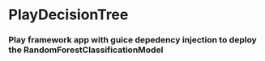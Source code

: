 # PlayDecisionTree
### Play framework app with guice depedency injection to deploy the RandomForestClassificationModel
